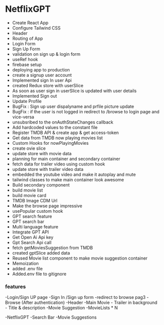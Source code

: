 # NetflixGPT
- Create React App
- Configure Tailwind CSS
- Header
- Routing of App
- Login Form
- Sign Up Form 
- validation on sign up & login form
- useRef hook
- firebase setup
- deploying app to production
- create a signup user account
- Implemented sign In user Api
- created Redux store with userSlice
- As soon as user sign in userSlice is updated with user details 
- Implemented Sign out
- Update Profile
- BugFix : Sign up user dispalyname and prfile picture update
- BugFix : if the user is not logged in redirect to /browse to login page and vice-versa
- unsubsribed to the onAuthStateChanges callback
- Add hardcoded values to the constant file
- Register TMDB API & create app & get access-token
- Get data from TMDB now playing movies list
- Custom Hooks for nowPlayingMovies
- create ovie slice
- update store with movie data
- planning for main container and secondary container
- fetch data for trailer video using custom hook 
- update store with trailer video data
- embedded the youtube video and make it autoplay and mute
- tailwind classes to make main container look awesome
- Build secondary component
- build movie list
- build movie card
- TMDB Image CDM Url
- Make the browse page impressive
- usePopular custom hook
- GPT search feature
- GPT search bar
- Multi language feature
- Integrate GPT API
- Get Open Ai Api key
- Gpt Search Api call
- fetch getMoviesSuggestion from TMDB
- created gptSlice added data
- Reused Movie list component to make movie suggestion container
- Memoization
- added .env file
- Added.env file to gitignore
 
### features
-Login/Sign UP page
   -Sign In /Sign up form
   -redirect to browse pag3
-Browse (After authentication)
   -Header
   -Main Movie
       - Trailer in background
       - Title & description
   -Movie Suggestion
       -MovieLists * N

-NetflixGPT
    -Search Bar
    -Movie Suggestions

